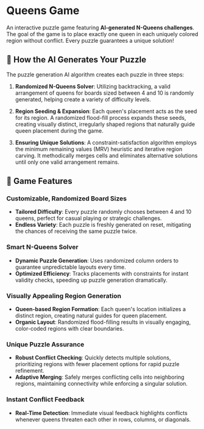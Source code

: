 # Queens Game

An interactive puzzle game featuring **AI-generated N-Queens challenges**. The goal of the game is to place exactly one queen in each uniquely colored region without conflict. Every puzzle guarantees a unique solution!

## 🎯 How the AI Generates Your Puzzle

The puzzle generation AI algorithm creates each puzzle in three steps:

1. **Randomized N-Queens Solver**: Utilizing backtracking, a valid arrangement of queens for boards sized between 4 and 10 is randomly generated, helping create a variety of difficulty levels.

2. **Region Seeding & Expansion**: Each queen's placement acts as the seed for its region. A randomized flood-fill process expands these seeds, creating visually distinct, irregularly shaped regions that naturally guide queen placement during the game.

3. **Ensuring Unique Solutions**: A constraint-satisfaction algorithm employs the minimum remaining values (MRV) heuristic and iterative region carving. It methodically merges cells and eliminates alternative solutions until only one valid arrangement remains.

## 🚀 Game Features

### Customizable, Randomized Board Sizes

* **Tailored Difficulty**: Every puzzle randomly chooses between 4 and 10 queens, perfect for casual playing or strategic challenges.
* **Endless Variety**: Each puzzle is freshly generated on reset, mitigating the chances of receiving the same puzzle twice.

### Smart N-Queens Solver

* **Dynamic Puzzle Generation**: Uses randomized column orders to guarantee unpredictable layouts every time.
* **Optimized Efficiency**: Tracks placements with constraints for instant validity checks, speeding up puzzle generation dramatically.

### Visually Appealing Region Generation

* **Queen-based Region Formation**: Each queen's location initializes a distinct region, creating natural guides for queen placement.
* **Organic Layout**: Randomized flood-filling results in visually engaging, color-coded regions with clear boundaries.

### Unique Puzzle Assurance

* **Robust Conflict Checking**: Quickly detects multiple solutions, prioritizing regions with fewer placement options for rapid puzzle refinement.
* **Adaptive Merging**: Safely merges conflicting cells into neighboring regions, maintaining connectivity while enforcing a singular solution.

### Instant Conflict Feedback

* **Real-Time Detection**: Immediate visual feedback highlights conflicts whenever queens threaten each other in rows, columns, or diagonals.
